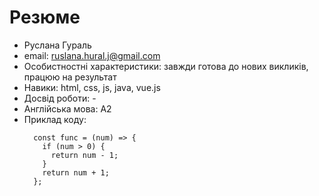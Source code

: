 # Резюме

* Руслана Гураль
* email: ruslana.hural.j@gmail.com
* Особистностні характеристики: завжди готова до нових викликів, працюю на результат
* Навики:  html, css, js, java, vue.js
* Досвід роботи: -
* Англійська мова: А2
* Приклад коду:
    ```
      const func = (num) => {  
        if (num > 0) {  
          return num - 1;  
        }
        return num + 1;  
      };  
    ```
